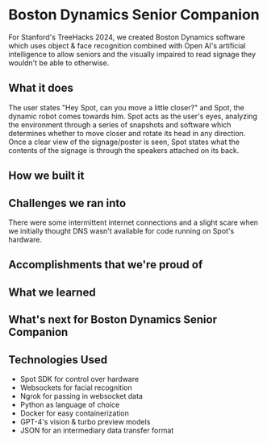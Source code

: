 # Boston Dynamics Senior Companion

For Stanford's TreeHacks 2024, we created Boston Dynamics software which uses object & face recognition combined with Open AI's artificial intelligence to allow seniors and the visually impaired to read signage they wouldn't be able to otherwise.

## What it does
The user states "Hey Spot, can you move a little closer?" and Spot, the dynamic robot comes towards him. Spot acts as the user's eyes, analyzing the environment through a series of snapshots and software which determines whether to move closer and rotate its head in any direction. Once a clear view of the signage/poster is seen, Spot states what the contents of the signage is through the speakers attached on its back.

## How we built it

## Challenges we ran into
There were some intermittent internet connections and a slight scare when we initially thought DNS wasn't available for code running on Spot's hardware. 
## Accomplishments that we're proud of

## What we learned

## What's next for Boston Dynamics Senior Companion

## Technologies Used
* Spot SDK for control over hardware
* Websockets for facial recognition
* Ngrok for passing in websocket data
* Python as language of choice
* Docker for easy containerization
* GPT-4's vision & turbo preview models
* JSON for an intermediary data transfer format

